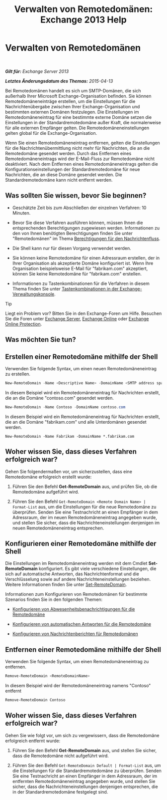 ﻿---
title: 'Verwalten von Remotedomänen: Exchange 2013 Help'
TOCTitle: Verwalten von Remotedomänen
ms:assetid: 41a86907-bd9e-40d0-94d3-6deb95a0bffa
ms:mtpsurl: https://technet.microsoft.com/de-de/library/Aa997639(v=EXCHG.150)
ms:contentKeyID: 52062694
ms.date: 04/24/2018
mtps_version: v=EXCHG.150
f1_keywords:
- Microsoft.Exchange.Management.SnapIn.Esm.OrganizationConfiguration.NewRemoteDomainWizardForm.NewRemoteDomainWizardPage
ms.translationtype: HT
---

# Verwalten von Remotedomänen

 

_**Gilt für:** Exchange Server 2013_

_**Letztes Änderungsdatum des Themas:** 2015-04-13_

Bei Remotedomänen handelt es sich um SMTP-Domänen, die sich außerhalb Ihrer Microsoft Exchange-Organisation befinden. Sie können Remotedomäneneinträge erstellen, um die Einstellungen für die Nachrichtenübergabe zwischen Ihrer Exchange-Organisation und bestimmten externen Domänen festzulegen. Die Einstellungen im Remotedomäneneintrag für eine bestimmte externe Domäne setzen die Einstellungen in der Standardremotedomäne außer Kraft, die normalerweise für alle externen Empfänger gelten. Die Remotedomäneneinstellungen gelten global für die Exchange-Organisation.

Wenn Sie einen Remotedomäneneintrag entfernen, gelten die Einstellungen für die Nachrichtenübermittlung nicht mehr für Nachrichten, die an die Remotedomäne gesendet werden. Durch das Entfernen eines Remotedomäneneintrags wird der E-Mail-Fluss zur Remotedomäne nicht deaktiviert. Nach dem Entfernen eines Remotedomäneneintrags gelten die Konfigurationseinstellungen der Standardremotedomäne für neue Nachrichten, die an diese Domäne gesendet werden. Die Standardremotedomäne kann nicht entfernt werden.

## Was sollten Sie wissen, bevor Sie beginnen?

  - Geschätzte Zeit bis zum Abschließen der einzelnen Verfahren: 10 Minuten.

  - Bevor Sie diese Verfahren ausführen können, müssen Ihnen die entsprechenden Berechtigungen zugewiesen werden. Informationen zu den von Ihnen benötigten Berechtigungen finden Sie unter "Remotedomänen" im Thema [Berechtigungen für den Nachrichtenfluss](mail-flow-permissions-exchange-2013-help.md).

  - Die Shell kann nur für diesen Vorgang verwendet werden.

  - Sie können keine Remotedomäne für einen Adressraum erstellen, der in Ihrer Organisation als akzeptierte Domäne konfiguriert ist. Wenn Ihre Organisation beispielsweise E-Mail für "fabrikam.com" akzeptiert, können Sie keine Remotedomäne für "fabrikam.com" erstellen.

  - Informationen zu Tastenkombinationen für die Verfahren in diesem Thema finden Sie unter [Tastenkombinationen in der Exchange-Verwaltungskonsole](keyboard-shortcuts-in-the-exchange-admin-center-exchange-online-protection-help.md).


> [!TIP]
> Liegt ein Problem vor? Bitten Sie in den Exchange-Foren um Hilfe. Besuchen Sie die Foren unter <A href="https://go.microsoft.com/fwlink/p/?linkid=60612">Exchange Server</A>, <A href="https://go.microsoft.com/fwlink/p/?linkid=267542">Exchange Online</A> oder <A href="https://go.microsoft.com/fwlink/p/?linkid=285351">Exchange Online Protection</A>.



## Was möchten Sie tun?

## Erstellen einer Remotedomäne mithilfe der Shell

Verwenden Sie folgende Syntax, um einen neuen Remotedomäneneintrag zu erstellen.

```powershell
New-RemoteDomain -Name <Descriptive Name> -DomainName <SMTP address space>
```

In diesem Beispiel wird ein Remotedomäneneintrag für Nachrichten erstellt, die an die Domäne "contoso.com" gesendet werden.

```powershell
New-RemoteDomain -Name Contoso -DomainName contoso.com
```

In diesem Beispiel wird ein Remotedomäneneintrag für Nachrichten erstellt, die an die Domäne "fabrikam.com" und alle Unterdomänen gesendet werden.

    New-RemoteDomain -Name Fabrikam -DomainName *.fabrikam.com

## Woher wissen Sie, dass dieses Verfahren erfolgreich war?

Gehen Sie folgendermaßen vor, um sicherzustellen, dass eine Remotedomäne erfolgreich erstellt wurde:

1.  Führen Sie den Befehl **Get-RemoteDomain** aus, und prüfen Sie, ob die Remotedomäne aufgeführt wird.

2.  Führen Sie den Befehl `Get-RemoteDomain <Remote Domain Name> | Format-List` aus, um die Einstellungen für die neue Remotedomäne zu überprüfen. Senden Sie eine Testnachricht an einen Empfänger in dem Adressraum, der im neuen Remotedomäneneintrag angegeben wurde, und stellen Sie sicher, dass die Nachrichteneinstellungen denjenigen im neuen Remotedomäneneintrag entsprechen.

## Konfigurieren einer Remotedomäne mithilfe der Shell

Die Einstellungen im Remotedomäneneintrag werden mit dem Cmdlet **Set-RemoteDomain** konfiguriert. Es gibt viele verschiedene Einstellungen, die sich auf automatische Antworten, das Nachrichtenformat und die Verschlüsselung sowie auf andere Nachrichteneinstellungen beziehen. Weitere Informationen finden Sie unter [Set-RemoteDomain](https://technet.microsoft.com/de-de/library/aa997857\(v=exchg.150\)).

Informationen zum Konfigurieren von Remotedomänen für bestimmte Szenarios finden Sie in den folgenden Themen:

  - [Konfigurieren von Abwesenheitsbenachrichtigungen für die Remotedomäne](configure-remote-domain-out-of-office-replies-exchange-2013-help.md)

  - [Konfigurieren von automatischen Antworten für die Remotedomäne](configure-remote-domain-automatic-replies-exchange-2013-help.md)

  - [Konfigurieren von Nachrichtenberichten für Remotedomänen](configure-remote-domain-message-reporting-exchange-2013-help.md)

## Entfernen einer Remotedomäne mithilfe der Shell

Verwenden Sie folgende Syntax, um einen Remotedomäneneintrag zu entfernen.

```powershell
Remove-RemoteDomain <RemoteDomainName>
```

In diesem Beispiel wird der Remotedomäneneintrag namens "Contoso" entfernt

```powershell
Remove-RemoteDomain Contoso
```

## Woher wissen Sie, dass dieses Verfahren erfolgreich war?

Gehen Sie wie folgt vor, um sich zu vergewissern, dass die Remotedomäne erfolgreich entfernt wurde:

1.  Führen Sie den Befehl **Get-RemoteDomain** aus, und stellen Sie sicher, dass die Remotedomäne nicht aufgeführt wird.

2.  Führen Sie den Befehl `Get-RemoteDomain Default | Format-List` aus, um die Einstellungen für die Standardremotedomäne zu überprüfen. Senden Sie eine Testnachricht an einen Empfänger in dem Adressraum, der im entfernten Remotedomäneneintrag angegeben wurde, und stellen Sie sicher, dass die Nachrichteneinstellungen denjenigen entsprechen, die in der Standardremotedomäne festgelegt sind.

